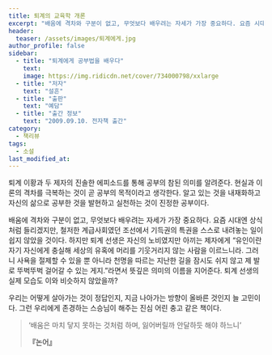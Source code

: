 ```yaml
---
title: 퇴계의 교육학 개론
excerpt: "배움에 격차와 구분이 없고, 무엇보다 배우려는 자세가 가장 중요하다. 요즘 시대엔 상식처럼 들리겠지만, 철저한 계급사회였던 조선에서 기득권의 특권을 스스로 내려놓는 일이 쉽지 않았을 것이다."
header:
  teaser: /assets/images/퇴계에게.jpg
author_profile: false
sidebar:
  - title: "퇴계에게 공부법을 배우다"
    text:
    image: https://img.ridicdn.net/cover/734000798/xxlarge
  - title: "저자"
    text: "설흔"
  - title: "출판"
    text: "예담"
  - title: "출간 정보"
    text: "2009.09.10. 전자책 출간"
category:
  - 책리뷰
tags:
  - 소설
last_modified_at:
---
```


퇴계 이황과 두 제자의 진솔한 에피소드를 통해 공부의 참된 의미를 알려준다. 현실과 이론의 격차를 극복하는 것이 곧 공부의 목적이라고 생각한다. 알고 있는 것을 내재화하고 자신의 삶으로 공부한 것을 발현하고 실천하는 것이 진정한 공부이다.

배움에 격차와 구분이 없고, 무엇보다 배우려는 자세가 가장 중요하다. 요즘 시대엔 상식처럼 들리겠지만, 철저한 계급사회였던 조선에서 기득권의 특권을 스스로 내려놓는 일이 쉽지 않았을 것이다. 하지만 퇴계 선생은 자신의 노비였지만 아끼는 제자에게 “유인이란 자기 자신에게 충실해 세상의 유혹에 머리를 기웃거리지 않는 사람을 이르느니라. 그러니 사욕을 절제할 수 있을 뿐 아니라 천명을 따르는 지난한 길을 잠시도 쉬지 않고 제 발로 뚜벅뚜벅 걸어갈 수 있는 게지.”라면서 뜻깊은 의미의 이름을 지어준다. 퇴계 선생의 실제 모습도 이와 비슷하지 않았을까?

우리는 어떻게 살아가는 것이 정답인지, 지금 나아가는 방향이 올바른 것인지 늘 고민이다. 그런 우리에게 존경하는 스승님이 해주는 진심 어린 충고 같은 책이다.

> ‘배움은 마치 닿지 못하는 것처럼 하며, 잃어버릴까 안달하듯 해야 하느니’ 
>
> <footer><strong>『논어』</strong></footer>
